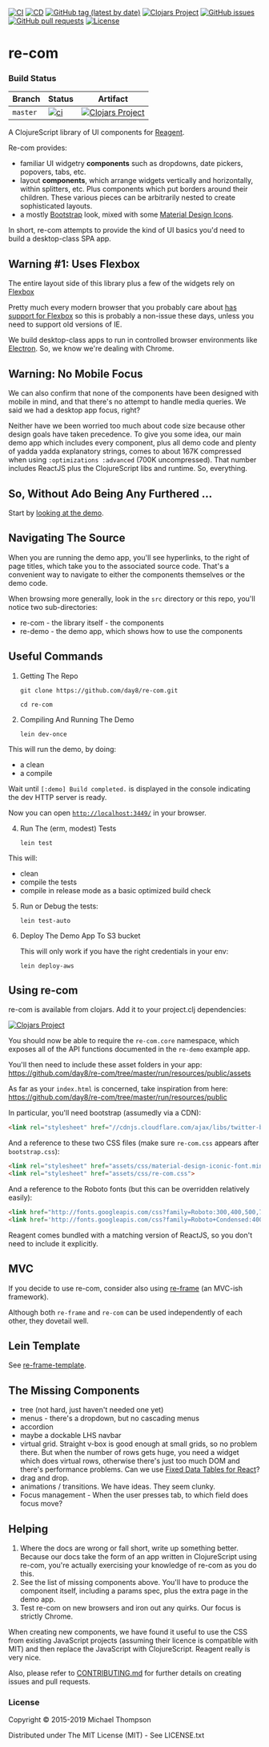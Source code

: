 [![CI](https://github.com/day8/re-com/workflows/ci/badge.svg)](https://github.com/day8/re-com/actions?workflow=ci)
[![CD](https://github.com/day8/re-com/workflows/cd/badge.svg)](https://github.com/day8/re-com/actions?workflow=cd)
[![GitHub tag (latest by date)](https://img.shields.io/github/v/tag/day8/re-com?style=flat)](https://github.com/day8/re-com/tags)
[![Clojars Project](https://img.shields.io/clojars/v/re-com.svg)](https://clojars.org/re-com)
[![GitHub issues](https://img.shields.io/github/issues-raw/day8/re-com?style=flat)](https://github.com/day8/re-com/issues)
[![GitHub pull requests](https://img.shields.io/github/issues-pr/day8/re-com)](https://github.com/day8/re-com/pulls)
[![License](https://img.shields.io/github/license/day8/re-com.svg)](license.txt)

# re-com

### Build Status

Branch | Status | Artifact
----------|--------|--------
`master` | [![ci](https://github.com/day8/re-com/workflows/ci/badge.svg)](https://github.com/day8/re-com/actions?workflow=ci) | [![Clojars Project](https://img.shields.io/clojars/v/re-com.svg)](https://clojars.org/re-com)

A ClojureScript library of UI components for [Reagent](http://reagent-project.github.io). 

Re-com provides:

* familiar UI widgetry **components** such as dropdowns, date pickers, popovers, tabs, etc.
* layout **components**, which arrange widgets vertically and horizontally, within
  splitters, etc. Plus components
  which put borders around their children. These various pieces can be arbitrarily nested
  to create sophisticated layouts.
* a mostly [Bootstrap](http://getbootstrap.com/) look, mixed with
  some [Material Design Icons](http://zavoloklom.github.io/material-design-iconic-font/icons.html).

In short, re-com attempts to provide the kind of UI basics you'd need to build a desktop-class SPA app.

## Warning #1: Uses Flexbox

The entire layout side of this library plus a few of the widgets rely on 
[Flexbox](http://css-tricks.com/snippets/css/a-guide-to-flexbox/)

Pretty much every modern browser that you probably care about 
[has support for Flexbox](http://caniuse.com/#feat=flexbox) so 
this is probably a non-issue these days, unless you need to 
support old versions of IE. 

We build desktop-class apps to run in controlled browser environments
like [Electron](https://electron.atom.io).  So, we know we're dealing with Chrome.

## Warning: No Mobile Focus

We can also confirm that none of the components have been designed with mobile in mind, and
that there's no attempt to handle media queries.  We said we had a desktop app focus, right?

Neither have we been worried too much about code size because other design goals have
taken precedence. To give you some idea, our main demo app which includes every component, plus all demo
code and plenty of yadda yadda explanatory strings, comes to about 167K compressed when
using `:optimizations :advanced` (700K uncompressed).
That number includes ReactJS plus the ClojureScript libs and runtime. So, everything.

## So, Without Ado Being Any Furthered ...

Start by [looking at the demo](https://re-com.day8.com.au).

## Navigating The Source

When you are running the demo app, you'll see hyperlinks, to the right of page titles, which
take you to the associated source code.  That's a convenient way to navigate to either
the components themselves or the demo code.

When browsing more generally, look in the `src` directory or this repo, you'll notice
two sub-directories:

  - re-com - the library itself - the components
  - re-demo - the demo app, which shows how to use the components

## Useful Commands

1. Getting The Repo


   ```shell
   git clone https://github.com/day8/re-com.git
   ```

   ```shell
   cd re-com
   ```

2. Compiling And Running The Demo


   ```shell
   lein dev-once
   ```

  This will run the demo, by doing:
  - a clean
  - a compile

  Wait until `[:demo] Build completed.` is displayed in the console indicating
  the dev HTTP server is ready.

  Now you can open [`http://localhost:3449/`](http://localhost:3449/) in your
  browser.

4. Run The (erm, modest) Tests

   ```shell
   lein test
   ```

  This will:

  - clean
  - compile the tests
  - compile in release mode as a basic optimized build check

5. Run or Debug the tests:

   ```shell
   lein test-auto
   ```

6. Deploy The Demo App To S3 bucket

   This will only work if you have the right credentials in your env:
   ```shell
   lein deploy-aws
   ```


## Using re-com

re-com is available from clojars. Add it to your project.clj dependencies:

[![Clojars Project](https://img.shields.io/clojars/v/re-com.svg)](https://clojars.org/re-com)

You should now be able to require the `re-com.core` namespace, which exposes all of the API functions documented in the `re-demo` example app.

You'll then need to include these asset folders in your app:
https://github.com/day8/re-com/tree/master/run/resources/public/assets

As far as your `index.html` is concerned, take inspiration from here:
https://github.com/day8/re-com/tree/master/run/resources/public

In particular, you'll need bootstrap (assumedly via a CDN):
```html
<link rel="stylesheet" href="//cdnjs.cloudflare.com/ajax/libs/twitter-bootstrap/3.3.5/css/bootstrap.css">
```

And a reference to these two CSS files (make sure `re-com.css` appears after `bootstrap.css`):

```html
<link rel="stylesheet" href="assets/css/material-design-iconic-font.min.css">
<link rel="stylesheet" href="assets/css/re-com.css">
```

And a reference to the Roboto fonts (but this can be overridden relatively easily):

```html
<link href="http://fonts.googleapis.com/css?family=Roboto:300,400,500,700,400italic" rel="stylesheet" type="text/css">
<link href='http://fonts.googleapis.com/css?family=Roboto+Condensed:400,300' rel='stylesheet' type='text/css'>
```

Reagent comes bundled with a matching version of ReactJS,
so you don't need to include it explicitly.


## MVC

If you decide to use re-com, consider also using [re-frame](https://github.com/day8/re-frame)
(an MVC-ish framework).

Although both `re-frame` and `re-com` can be used independently of each other, they dovetail well.

## Lein Template


See [re-frame-template](https://github.com/day8/re-frame-template).


## The Missing Components

* tree  (not hard, just haven't needed one yet)
* menus - there's a dropdown, but no cascading menus
* accordion
* maybe a dockable LHS navbar
* virtual grid. Straight v-box is good enough at small grids, so no problem there. But when the number of
rows gets huge, you need a widget which does virtual rows, otherwise there's just too much DOM
and there's performance problems.
Can we use [Fixed Data Tables for React](https://github.com/facebookarchive/fixed-data-table)?
* drag and drop.
* animations / transitions.  We have ideas.  They seem clunky.
* Focus management - When the user presses tab, to which field does focus move?

## Helping

1. Where the docs are wrong or fall short, write up something better. Because
   our docs take the form of an app written in ClojureScript using re-com, you're actually
   exercising your knowledge of re-com as you do this.
2. See the list of missing components above. You'll have to produce the
   component itself, including a params spec, plus the extra page in the demo app.
3. Test re-com on new browsers and iron out any quirks.  Our focus is strictly Chrome.

When creating new components, we have found it useful to use the CSS from existing
JavaScript projects (assuming their licence is compatible with MIT) and then
replace the JavaScript with ClojureScript. Reagent really is very nice.

Also, please refer to [CONTRIBUTING.md](https://github.com/day8/re-com/blob/master/CONTRIBUTING.md) for further 
details on creating issues and pull requests.


### License

Copyright © 2015-2019 Michael Thompson

Distributed under The MIT License (MIT) - See LICENSE.txt

